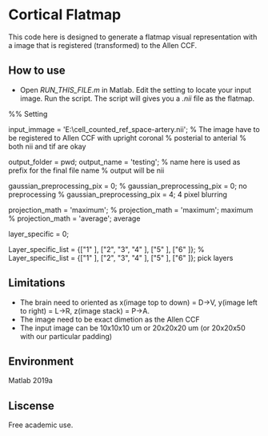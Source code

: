 
# Cortical Flatmap
This code here is designed to generate a flatmap visual representation with a image that is registered (transformed) to the Allen CCF.   

## How to use
- Open *RUN_THIS_FILE.m*  in Matlab. Edit the setting to locate your input image. Run the script.  The script will gives you a *.nii*  file as the flatmap. 


%% Setting

input_immage = 'E:\cell_counted_ref_space-artery.nii';
% The image have to be registered to Allen CCF with upright coronal
% posterial to anterial
% both nii and tif are okay

output_folder = pwd;
output_name = 'testing';
% name here is used as prefix for the final file name
% output will be nii

gaussian_preprocessing_pix = 0;
% gaussian_preprocessing_pix = 0; no preprocessing
% gaussian_preprocessing_pix = 4; 4 pixel blurring

projection_math = 'maximum';
% projection_math = 'maximum'; maximum
% projection_math = 'average'; average

layer_specific = 0;

Layer_specific_list =  {["1" ], ["2", "3", "4" ], ["5" ], ["6" ]};
% Layer_specific_list =  {["1" ], ["2", "3", "4" ], ["5" ], ["6" ]}; pick layers


## Limitations
- The brain need to oriented as x(image top to down) = D->V, y(image left to right)  = L->R, z(image stack) = P->A.
- The image need to be exact dimetion as the Allen CCF
- The input image can be 10x10x10 um or 20x20x20 um (or 20x20x50 with our particular padding)

## Environment
Matlab 2019a

## Liscense
Free academic use.
